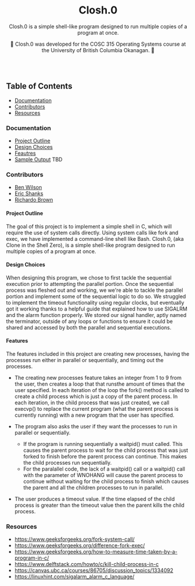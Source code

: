 <h1 align="center">
  Closh.0
</h1>
<p align="center">
  
</p>

<p align="center">
 Closh.0 is a simple shell-like program designed to run multiple copies of a program at once. 
</p> 

<p align="center">
  🚧
 Closh.0 was developed for the COSC 315 Operating Systems course at the University of British Columbia Okanagan.
  🚧
</p>

<br><br>

## Table of Contents

- [Documentation](#documentation)
- [Contributors](#contributors)
- [Resources](#resources)

### Documentation
 - [Project Outline](#project-outline)
 - [Design Choices](#design-choices)
 - [Feautres](#features)
 - [Sample Output](/sample-output.txt) TBD

### Contributors
 - [Ben Wilson](https://github.com/benmwilson)
 - [Eric Shanks](https://github.com/EricShanks68)
 - [Richardo Brown](https://github.com/Buttertoastt)
 
#### Project Outline

The goal of this project is to implement a simple shell in C, which will require the use of
system calls directly. Using system calls like fork and exec, we have implemented a command-line shell like Bash. 
Closh.0, (aka Clone in the Shell Zero), is a simple shell-like program designed to run multiple copies of a program at once. 


#### Design Choices

When designing this program, we chose to first tackle the sequential execution prior to attempting the parallel portion. Once the sequential process was fleshed out and working, we we're able to tackle the parallel portion and implement some of the sequential logic to do so. We struggled to implement the timeout functionality using regular clocks, but eventually got it working thanks to a helpful guide that explained how to use SIGALRM and the alarm function properly. We stored our signal handler, aptly named the terminator, outside of any loops or functions to ensure it could be shared and accessed by both the parallel and sequential executions.


#### Features
The features included in this project are creating new processes, having the processes run either in parallel or sequentially,
 and timing out the processes. 
 
* The creating new processes feature takes an integer from 1 to 9 from the user, then creates a loop that that runsthe amount of times that the user specified. In each iteration of the loop the fork() method is called to create a child process which is just a copy of the parent process. In each iteration, in the child process that was just created, we call execvp() to replace the current program (what the parent process is currently running) with a new program that the user has specified.

* The program also asks the user if they want the processes to run in parallel or sequentially. 
  * If the program is running sequentially a waitpid() must called. This causes the parent process to wait for the child process that was just forked to finish before the parent process can continue. This makes the child processes run sequentially. 
  * For the paralallel code, the lack of a waitpid() call or a waitpid() call with the parameter of WNOHANG will cause the parent process to continue without waiting for the child process to finish which causes the parent and all the children processes to run in parallel.

*  The user produces a timeout value. If the time elapsed of the child process is greater than the timeout value then the parent kills the child process.


### Resources

* https://www.geeksforgeeks.org/fork-system-call/
* https://www.geeksforgeeks.org/difference-fork-exec/
* https://www.geeksforgeeks.org/how-to-measure-time-taken-by-a-program-in-c/ 
* https://www.delftstack.com/howto/c/kill-child-process-in-c  
* https://canvas.ubc.ca/courses/86705/discussion_topics/1334092
* https://linuxhint.com/sigalarm_alarm_c_language/
